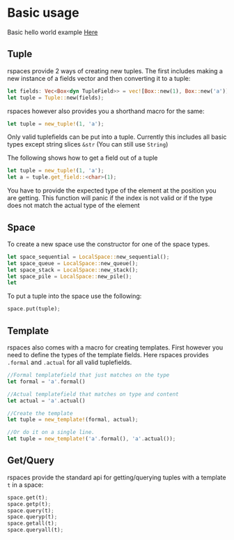 # Basic usage


Basic hello world example [Here](./../examples/hello_world.rs)

## Tuple
rspaces provide 2 ways of creating new tuples. The first includes making a new instance of a fields vector and then converting it to a tuple:
```rust
let fields: Vec<Box<dyn TupleField>> = vec![Box::new(1), Box::new('a')];
let tuple = Tuple::new(fields);
```
rspaces however also provides you a shorthand macro for the same:
```rust
let tuple = new_tuple!(1, 'a');
```
Only valid tuplefields can be put into a tuple. Currently this includes all basic types except string slices `&str` (You can still use `String`)

The following shows how to get a field out of a tuple
```rust
let tuple = new_tuple!(1, 'a');
let a = tuple.get_field::<char>(1);
```

You have to provide the expected type of the element at the position you are getting. This function will panic if the index is not valid or if the type does not match the actual type of the element

## Space
To create a new space use the constructor for one of the space types.
```rust
let space_sequential = LocalSpace::new_sequential();
let space_queue = LocalSpace::new_queue();
let space_stack = LocalSpace::new_stack();
let space_pile = LocalSpace::new_pile();
let 
```
To put a tuple into the space use the following:

```rust
space.put(tuple);
```

## Template
rspaces also comes with a macro for creating templates. First however you need to define the types of the template fields. Here rspaces provides `.formal` and `.actual` for all valid tuplefields. 

```rust
//Formal templatefield that just matches on the type
let formal = 'a'.formal()

//Actual templatefield that matches on type and content
let actual = 'a'.actual()

//Create the template
let tuple = new_template!(formal, actual);

//Or do it on a single line.
let tuple = new_template!('a'.formal(), 'a'.actual());
```

## Get/Query
rspaces provide the standard api for getting/querying tuples with a template `t` in a space:

```rust
space.get(t);
space.getp(t);
space.query(t);
space.queryp(t);
space.getall(t);
space.queryall(t);
```

